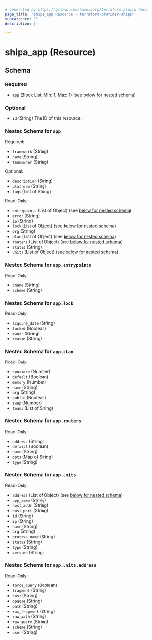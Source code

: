 ```yaml
---
# generated by https://github.com/hashicorp/terraform-plugin-docs
page_title: "shipa_app Resource - terraform-provider-shipa"
subcategory: ""
description: |-
  
---
```


# shipa_app (Resource)





<!-- schema generated by tfplugindocs -->
## Schema

### Required

- `app` (Block List, Min: 1, Max: 1) (see [below for nested schema](#nestedblock--app))

### Optional

- `id` (String) The ID of this resource.

<a id="nestedblock--app"></a>
### Nested Schema for `app`

Required:

- `framework` (String)
- `name` (String)
- `teamowner` (String)

Optional:

- `description` (String)
- `platform` (String)
- `tags` (List of String)

Read-Only:

- `entrypoints` (List of Object) (see [below for nested schema](#nestedatt--app--entrypoints))
- `error` (String)
- `ip` (String)
- `lock` (List of Object) (see [below for nested schema](#nestedatt--app--lock))
- `org` (String)
- `plan` (List of Object) (see [below for nested schema](#nestedatt--app--plan))
- `routers` (List of Object) (see [below for nested schema](#nestedatt--app--routers))
- `status` (String)
- `units` (List of Object) (see [below for nested schema](#nestedatt--app--units))

<a id="nestedatt--app--entrypoints"></a>
### Nested Schema for `app.entrypoints`

Read-Only:

- `cname` (String)
- `scheme` (String)


<a id="nestedatt--app--lock"></a>
### Nested Schema for `app.lock`

Read-Only:

- `acquire_date` (String)
- `locked` (Boolean)
- `owner` (String)
- `reason` (String)


<a id="nestedatt--app--plan"></a>
### Nested Schema for `app.plan`

Read-Only:

- `cpushare` (Number)
- `default` (Boolean)
- `memory` (Number)
- `name` (String)
- `org` (String)
- `public` (Boolean)
- `swap` (Number)
- `teams` (List of String)


<a id="nestedatt--app--routers"></a>
### Nested Schema for `app.routers`

Read-Only:

- `address` (String)
- `default` (Boolean)
- `name` (String)
- `opts` (Map of String)
- `type` (String)


<a id="nestedatt--app--units"></a>
### Nested Schema for `app.units`

Read-Only:

- `address` (List of Object) (see [below for nested schema](#nestedobjatt--app--units--address))
- `app_name` (String)
- `host_addr` (String)
- `host_port` (String)
- `id` (String)
- `ip` (String)
- `name` (String)
- `org` (String)
- `process_name` (String)
- `status` (String)
- `type` (String)
- `version` (String)

<a id="nestedobjatt--app--units--address"></a>
### Nested Schema for `app.units.address`

Read-Only:

- `force_query` (Boolean)
- `fragment` (String)
- `host` (String)
- `opaque` (String)
- `path` (String)
- `raw_fragment` (String)
- `raw_path` (String)
- `raw_query` (String)
- `scheme` (String)
- `user` (String)


